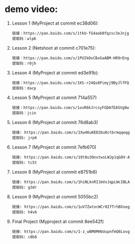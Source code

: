 # demo video:

1. Lesson 1 (MyProject at commit ec38d06):

    ```
    链接：https://pan.baidu.com/s/1tkU-fG4aob0fqzsc3eJnjg 
    提取码：wlp6 
    ```

1. Lesson 2 (Netshoot at commit c701e75):

    ```
    链接：https://pan.baidu.com/s/1PUIkOxCBxGaABM-HR9rEng 
    提取码：r0jh 
    ```

1. Lesson 4 (MyProject at commit ed3e91b):

    ```
    链接：https://pan.baidu.com/s/1KS-r24Qs6Pimyj9ByJlfFQ 
    提取码：dacp 
    ```

1. Lesson 5 (MyProject at commit 714a557)

    ```
    链接：https://pan.baidu.com/s/1ovR6kJrcsyFGDAfEASVg0w 
    提取码：jcin 
    ```

1. Lesson 6 (MyProject at commit 76d8ab3)

    ```
    链接: https://pan.baidu.com/s/1Xw46uKED2bu0ctbrmqqeqg
    提取码: jrp6
    ```

1. Lesson 7 (MyProject at commit 7efb670)

    ```
    链接: https://pan.baidu.com/s/19t8u3OnxtwsLWJp1qG0V-A
    提取码: tc5t
    ```

1. Lesson 8 (MyProject at commit e8751b6)

    ```
    链接: https://pan.baidu.com/s/1hiNLknRIJmVxJqpLWcIBLA
    提取码: g3dr
    ```

1. Lesson 9  (MyProject at commit 5055bc2)

    ```
    链接: https://pan.baidu.com/s/1uV7ZwtocWCr8IfTrhBXxeg
    提取码: h4v6
    ```

1. Final Project (Myproject at commit 8ee542f)

    ```
    链接: https://pan.baidu.com/s/1-z_wBM0MHbUupnfmQ6Lovg
    提取码: c8b8
    ```
